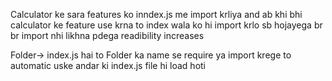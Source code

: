 Calculator ke sara  features ko inndex.js me import krliya and ab khi bhi calculator ke feature use krna to index wala ko hi import krlo sb hojayega br br import nhi likhna pdega readibility increases


Folder-> index.js hai to Folder ka name se require ya import krege to automatic uske andar ki index.js file hi load hoti